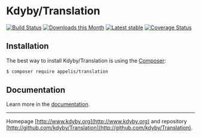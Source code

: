 Kdyby/Translation
======

[![Build Status](https://travis-ci.org/Kdyby/Translation.svg?branch=master)](https://travis-ci.org/Kdyby/Translation)
[![Downloads this Month](https://img.shields.io/packagist/dm/kdyby/translation.svg)](https://packagist.org/packages/kdyby/translation)
[![Latest stable](https://img.shields.io/packagist/v/kdyby/translation.svg)](https://packagist.org/packages/kdyby/translation)
[![Coverage Status](https://coveralls.io/repos/github/Kdyby/Translation/badge.svg?branch=master)](https://coveralls.io/github/Kdyby/Translation?branch=master)

Installation
------------

The best way to install Kdyby/Translation is using the [Composer](http://getcomposer.org/):

```sh
$ composer require appelis/translation
```

Documentation
------------

Learn more in the [documentation](https://github.com/Kdyby/Translation/blob/master/docs/en/index.md).

-----

Homepage [http://www.kdyby.org](http://www.kdyby.org) and repository [http://github.com/kdyby/Translation](http://github.com/kdyby/Translation).
